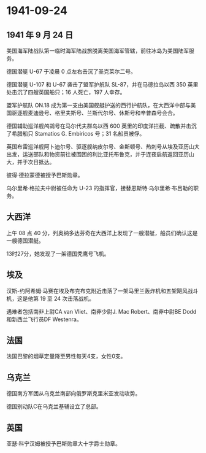 # 1941-09-24

## 1941 年 9 月 24 日

美国海军陆战队第一临时海军陆战旅脱离美国海军管辖，前往冰岛为美国陆军服务。

德国潜艇 U-67 于凌晨 0 点左右击沉了圣克莱尔二号。

德国潜艇 U-107 和 U-67 袭击了盟军护航队 SL-87，并在马德拉岛以西 350
英里处击沉了四艘英国船只；16 人死亡，197 人幸存。

盟军护航队 ON.18
成为第一支由美国舰艇护送的西行护航队，在大西洋中部与美国驱逐舰麦迪逊号、格里夫斯号、兰斯代尔号、休斯号和辛普森号会合。

德国辅助巡洋舰鸬鹚号在马尔代夫群岛以西 600
英里的印度洋拦截、疏散并击沉了希腊船只 Stamatios G. Embiricos 号；31
名船员被俘。

英国布雷巡洋舰阿卜迪尔号、驱逐舰纳皮尔号、金斯顿号、热刺号从埃及亚历山大出发，运送部队和物资前往被围困的利比亚托布鲁克，并于连夜启航返回亚历山大，并于次日抵达。

彼得·德拉蒙德被授予巴斯勋章。

乌尔里希·格拉夫中尉被任命为 U-23
的指挥官，接替恩斯特·乌尔里希·布吕勒的职务。

## 大西洋

上午 08 点 40
分，列奥纳多达芬奇在大西洋上发现了一艘潜艇，船员们确认这是一艘德国潜艇。

13时27分，她发现了一架德国秃鹰号飞机。

## 埃及

汉斯-约阿希姆·马赛在埃及布克布克附近击落了一架马里兰轰炸机和五架飓风战斗机，这是他第
19 至 24 次击落战机。

遇难者包括南非上尉CA van Vliet、南非少尉J. Mac Robert、南非中尉BE
Dodd和新西兰飞行员DF Westenra。

## 法国

法国巴黎的烟草定量降至男性每天4支，女性0支。

## 乌克兰

德国南方军团从乌克兰南部向俄罗斯克里米亚发动攻势。

德国别动队C在乌克兰基辅设立了总部。

## 英国

亚瑟·科宁汉姆被授予巴斯勋章大十字爵士勋章。

